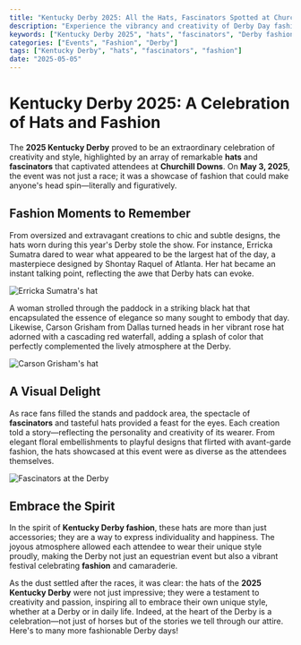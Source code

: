```yaml
---
title: "Kentucky Derby 2025: All the Hats, Fascinators Spotted at Churchill Downs"
description: "Experience the vibrancy and creativity of Derby Day fashion with stunning hats and fascinators, showcasing the spirit of elegance and exuberance at the 2025 Kentucky Derby."
keywords: ["Kentucky Derby 2025", "hats", "fascinators", "Derby fashion"]
categories: ["Events", "Fashion", "Derby"]
tags: ["Kentucky Derby", "hats", "fascinators", "fashion"]
date: "2025-05-05"
---
```


# Kentucky Derby 2025: A Celebration of Hats and Fashion

The **2025 Kentucky Derby** proved to be an extraordinary celebration of creativity and style, highlighted by an array of remarkable **hats** and **fascinators** that captivated attendees at **Churchill Downs**. On **May 3, 2025**, the event was not just a race; it was a showcase of fashion that could make anyone's head spin—literally and figuratively.

## Fashion Moments to Remember

From oversized and extravagant creations to chic and subtle designs, the hats worn during this year's Derby stole the show. For instance, Erricka Sumatra dared to wear what appeared to be the largest hat of the day, a masterpiece designed by Shontay Raquel of Atlanta. Her hat became an instant talking point, reflecting the awe that Derby hats can evoke.

![Erricka Sumatra's hat](https://gcdn/authoring/authoring-images/2025/05/05/PLOU/83453539007-derby-day-80.JPG)

A woman strolled through the paddock in a striking black hat that encapsulated the essence of elegance so many sought to embody that day. Likewise, Carson Grisham from Dallas turned heads in her vibrant rose hat adorned with a cascading red waterfall, adding a splash of color that perfectly complemented the lively atmosphere at the Derby.

![Carson Grisham's hat](https://gcdn/authoring/authoring-images/2025/05/05/PLOU/83453544007-derby-day-78.JPG)

## A Visual Delight

As race fans filled the stands and paddock area, the spectacle of **fascinators** and tasteful hats provided a feast for the eyes. Each creation told a story—reflecting the personality and creativity of its wearer. From elegant floral embellishments to playful designs that flirted with avant-garde fashion, the hats showcased at this event were as diverse as the attendees themselves.

![Fascinators at the Derby](https://gcdn/authoring/authoring-images/2025/05/03/PLOU/83431392007-derby-features-15-sam.jpg)

## Embrace the Spirit

In the spirit of **Kentucky Derby fashion**, these hats are more than just accessories; they are a way to express individuality and happiness. The joyous atmosphere allowed each attendee to wear their unique style proudly, making the Derby not just an equestrian event but also a vibrant festival celebrating **fashion** and camaraderie.

As the dust settled after the races, it was clear: the hats of the **2025 Kentucky Derby** were not just impressive; they were a testament to creativity and passion, inspiring all to embrace their own unique style, whether at a Derby or in daily life. Indeed, at the heart of the Derby is a celebration—not just of horses but of the stories we tell through our attire. Here's to many more fashionable Derby days!